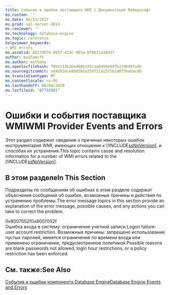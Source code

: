 ```yaml
---
title: События и ошибки поставщика WMI | Документация Майкрософт
ms.custom: ''
ms.date: 06/13/2017
ms.prod: sql-server-2014
ms.reviewer: ''
ms.technology: database-engine
ms.topic: reference
helpviewer_keywords:
- WMI errors
ms.assetid: 8d17d074-9937-422c-965a-0f0b31a30d37
author: mashamsft
ms.author: mathoma
ms.openlocfilehash: f0be233b164d68bc93caa0484e59fb2196497a3b
ms.sourcegitcommit: ad4d92dce894592a259721a1571b1d8736abacdb
ms.translationtype: MT
ms.contentlocale: ru-RU
ms.lasthandoff: 08/04/2020
ms.locfileid: "87732981"
---
```

# <a name="wmi-provider-events-and-errors"></a><span data-ttu-id="43074-102">Ошибки и события поставщика WMI</span><span class="sxs-lookup"><span data-stu-id="43074-102">WMI Provider Events and Errors</span></span>
  <span data-ttu-id="43074-103">Этот раздел содержит сведения о причинах некоторых ошибок инструментария WMI, имеющих отношение к [!INCLUDE[ssNoVersion](../../includes/ssnoversion-md.md)], и способах их устранения.</span><span class="sxs-lookup"><span data-stu-id="43074-103">This topic contains cause and resolution information for a number of WMI errors related to the [!INCLUDE[ssNoVersion](../../includes/ssnoversion-md.md)].</span></span>  
  
## <a name="in-this-section"></a><span data-ttu-id="43074-104">В этом разделе</span><span class="sxs-lookup"><span data-stu-id="43074-104">In This Section</span></span>  
 <span data-ttu-id="43074-105">Подразделы по сообщениям об ошибках в этом разделе содержат объяснения сообщений об ошибке, возможные причины и действия по устранению проблемы.</span><span class="sxs-lookup"><span data-stu-id="43074-105">The error message topics in this section provide an explanation of the error message, possible causes, and any actions you can take to correct the problem.</span></span>  
  
 <span data-ttu-id="43074-106">0x8007052f</span><span class="sxs-lookup"><span data-stu-id="43074-106">0x8007052f</span></span>  
 <span data-ttu-id="43074-107">Ошибка входа в систему: ограничение учетной записи.</span><span class="sxs-lookup"><span data-stu-id="43074-107">Logon failure: user account restriction.</span></span> <span data-ttu-id="43074-108">Возможные причины: запрещено использование пустых паролей, имеется ограничение по времени входа или применено ограничение, предусмотренное политикой.</span><span class="sxs-lookup"><span data-stu-id="43074-108">Possible reasons are blank passwords not allowed, login hour restrictions, or a policy restriction has been enforced.</span></span>  
  
## <a name="see-also"></a><span data-ttu-id="43074-109">См. также:</span><span class="sxs-lookup"><span data-stu-id="43074-109">See Also</span></span>  
 [<span data-ttu-id="43074-110">События и ошибки компонента Database Engine</span><span class="sxs-lookup"><span data-stu-id="43074-110">Database Engine Events and Errors</span></span>](../../relational-databases/native-client-ole-db-errors/errors.md)  
  
  
